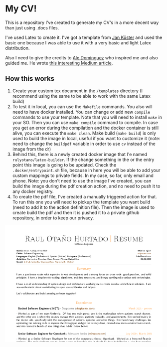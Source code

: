 # My CV!

This is a repository I've created to generate my CV's in a more decent way than just using .docs files.

I've used Latex to create it. I've got a template from [Jan Küster](https://github.com/jankapunkt/latexcv) and used the basic one because I was able to use it with a very basic and light Latex distribution.

Also I need to give the credits to [Ale Dominguez](https://github.com/adborroto) who inspired me and also guided me. He wrote [this interesting Medium article](https://medium.com/geekculture/keep-your-cv-updated-like-a-developer-using-github-actions-latex-ab9820484147).

## How this works

1. Create your custom tex document in the `/templates` directory (I recommend using the same to be able to work with the same Latex build)
2. To test it in local, you can use the `Makefile` commands. You also will need to have docker installed. You can change or add new `compile` commands to use your template. Note that you will need to install `make` in your SO. Then you can use `make compile` command to compile. In case you get an error during the compilation and the docker container is still alive, you can execute the `make clean`. Make build (`make build`) is only used to build the image in local, useful if you want to customize it (note: need to change the `buildpdf` variable in order to use `cv` instead of the image from the dr)
3. Behind this, there is a newly created docker image that I'e named `rulyotano/latex-builder`. If the change something in the or the entry point this image is going to be updated. Check the `.docker/entrypoint.sh` file, because in here you will be able to add your custom mappings to private fields. In my case, so far, only email and phone. Note: you don't need to use the image I've created, you can build the image during the pdf creation action, and no need to push it to any docker registry.
4. To create the pdf file, I've created a manually triggered action for that. To run this one you will need to pickup the template you want build (need to add it to the action definition file). Then the image is used to create build the pdf and then it is pushed it to a private github repository, in order to keep our privacy.

![CV](images/cv.png)